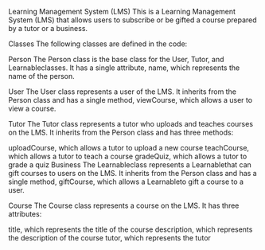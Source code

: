 Learning Management System (LMS)
This is a Learning Management System (LMS) that allows users to subscribe or be gifted a course prepared by a tutor or a business.

Classes
The following classes are defined in the code:

Person
The Person class is the base class for the User, Tutor, and Learnableclasses. It has a single attribute, name, which represents the name of the person.

User
The User class represents a user of the LMS. It inherits from the Person class and has a single method, viewCourse, which allows a user to view a course.

Tutor
The Tutor class represents a tutor who uploads and teaches courses on the LMS. It inherits from the Person class and has three methods:

uploadCourse, which allows a tutor to upload a new course
teachCourse, which allows a tutor to teach a course
gradeQuiz, which allows a tutor to grade a quiz
Business
The Learnableclass represents a Learnablethat can gift courses to users on the LMS. It inherits from the Person class and has a single method, giftCourse, which allows a Learnableto gift a course to a user.

Course
The Course class represents a course on the LMS. It has three attributes:

title, which represents the title of the course
description, which represents the description of the course
tutor, which represents the tutor
